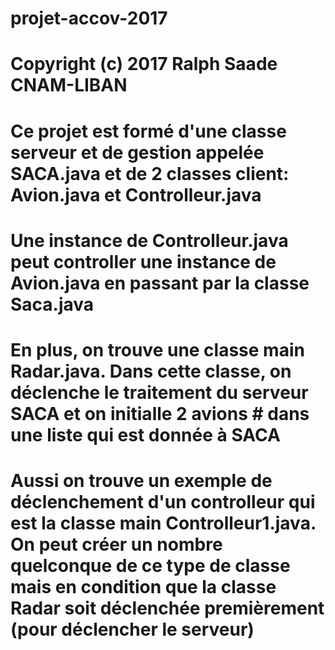 # projet-accov-2017
# Copyright (c) 2017 Ralph Saade CNAM-LIBAN
# Ce projet est formé d'une classe serveur et de gestion appelée SACA.java et de 2 classes client: Avion.java et Controlleur.java
# Une instance de Controlleur.java peut controller une instance de Avion.java en passant par la classe Saca.java

# En plus, on trouve une classe main Radar.java. Dans cette classe, on déclenche le traitement du serveur SACA et on initialle 2 avions   # dans une liste qui est donnée à SACA

# Aussi on trouve un exemple de déclenchement d'un controlleur qui est la classe main Controlleur1.java. On peut créer un nombre quelconque de ce type de classe mais en condition que la classe Radar soit déclenchée premièrement (pour déclencher le serveur)
